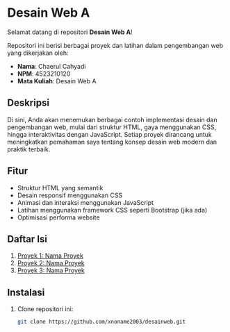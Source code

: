 # Desain Web A

Selamat datang di repositori **Desain Web A**!

Repositori ini berisi berbagai proyek dan latihan dalam pengembangan web yang dikerjakan oleh:

- **Nama**: Chaerul Cahyadi
- **NPM**: 4523210120
- **Mata Kuliah**: Desain Web A

## Deskripsi

Di sini, Anda akan menemukan berbagai contoh implementasi desain dan pengembangan web, mulai dari struktur HTML, gaya menggunakan CSS, hingga interaktivitas dengan JavaScript. Setiap proyek dirancang untuk meningkatkan pemahaman saya tentang konsep desain web modern dan praktik terbaik.

## Fitur

- Struktur HTML yang semantik
- Desain responsif menggunakan CSS
- Animasi dan interaksi menggunakan JavaScript
- Latihan menggunakan framework CSS seperti Bootstrap (jika ada)
- Optimisasi performa website

## Daftar Isi

1. [Proyek 1: Nama Proyek](#proyek-1)
2. [Proyek 2: Nama Proyek](#proyek-2)
3. [Proyek 3: Nama Proyek](#proyek-3)

## Instalasi

1. Clone repositori ini:
   ```bash
   git clone https://github.com/xnoname2003/desainweb.git
